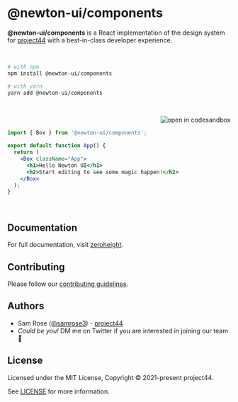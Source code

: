 # @newton-ui/components

**@newton-ui/components** is a React implementation of the design system for [project44](https://stitches.dev) with a best-in-class developer experience.

<p><br /></p>

```sh
# with npm
npm install @newton-ui/components

# with yarn
yarn add @newton-ui/components
```

<p><br /></p>

<a href="https://codesandbox.io/s/newton-ui-e8z8c"><img src="https://img.shields.io/badge/-Edit_in_Sandbox-2b354f?logo=codesandbox&style=flat-square" alt="open in codesandbox" valign="middle" align="right"></a>

<br />

```jsx
import { Box } from '@newton-ui/components';

export default function App() {
  return (
    <Box className="App">
      <h1>Hello Newton UI</h1>
      <h2>Start editing to see some magic happen!</h2>
    </Box>
  );
}
```

<p><br /></p>

## Documentation

For full documentation, visit [zeroheight](https://zeroheight.com/27d9b4710).

## Contributing

Please follow our [contributing guidelines](./CONTRIBUTING.md).

## Authors

- Sam Rose ([@samrose3](https://twitter.com/_samrose3_)) - [project44](https://project44.com)
- _Could be you!_ DM me on Twitter if you are interested in joining our team 🎉

## License

Licensed under the MIT License, Copyright © 2021-present project44.

See [LICENSE](./LICENSE.md) for more information.
